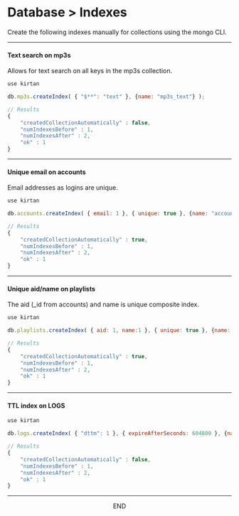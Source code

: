 <div class="page-header">
  <h1  id="page-title">Database > Indexes</h1>
</div>

Create the following indexes manually for collections using the mongo CLI.

___
#### Text search on mp3s

Allows for text search on all keys in the mp3s collection.

```javascript
use kirtan

db.mp3s.createIndex( { "$**": "text" }, {name: "mp3s_text"} );

// Results
{
	"createdCollectionAutomatically" : false,
	"numIndexesBefore" : 1,
	"numIndexesAfter" : 2,
	"ok" : 1
}
```

___
#### Unique email on accounts

Email addresses as logins are unique.

```javascript
use kirtan

db.accounts.createIndex( { email: 1 }, { unique: true }, {name: "accounts_email"} );

// Results
{
	"createdCollectionAutomatically" : true,
	"numIndexesBefore" : 1,
	"numIndexesAfter" : 2,
	"ok" : 1
}
```

___
#### Unique aid/name on playlists

The aid (\_id from accounts) and name is unique composite index.

```javascript
use kirtan

db.playlists.createIndex( { aid: 1, name:1 }, { unique: true }, {name: "playlists_aid_name"} );

// Results
{
	"createdCollectionAutomatically" : true,
	"numIndexesBefore" : 1,
	"numIndexesAfter" : 2,
	"ok" : 1
}
```



___
#### TTL index on LOGS

```javascript
use kirtan

db.logs.createIndex( { "dttm": 1 }, { expireAfterSeconds: 604800 }, {name: "logs_ttl_dttm"} );

// Results
{
	"createdCollectionAutomatically" : false,
	"numIndexesBefore" : 1,
	"numIndexesAfter" : 2,
	"ok" : 1
}
```





___
<div style="margin:0 auto;text-align:center;">END</div>
